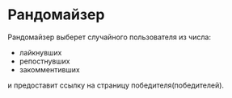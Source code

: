# Рандомайзер
Рандомайзер выберет случайного пользователя из числа:
- лайкнувших
- репостнувших
- закомментивших


и предоставит ссылку на страницу победителя(победителей).
